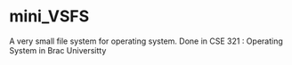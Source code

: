 # mini_VSFS
A very small file system for operating system. Done in CSE 321 : Operating System in Brac Universitty
